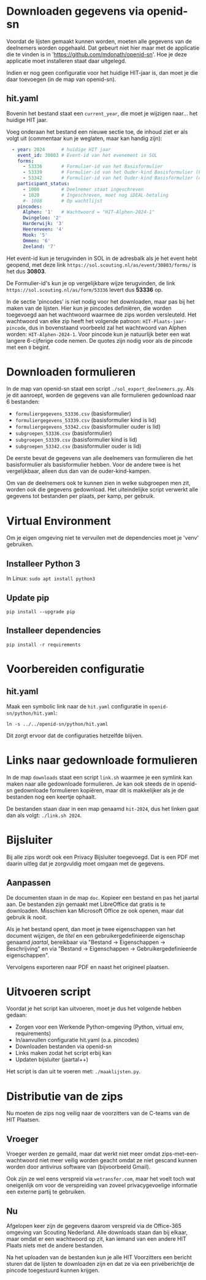 # Downloaden gegevens via openid-sn
Voordat de lijsten gemaakt kunnen worden, moeten alle gegevens van de deelnemers worden opgehaald. Dat gebeurt niet hier maar met de applicatie die te vinden is in 'https://github.com/mdonath/openid-sn'. Hoe je deze applicatie moet installeren staat daar uitgelegd.

Indien er nog geen configuratie voor het huidige HIT-jaar is, dan moet je die daar toevoegen (in de map van openid-sn).

## hit.yaml
Bovenin het bestand staat een `current_year`, die moet je wijzigen naar... het huidige HIT jaar.

Voeg onderaan het bestand een nieuwe sectie toe, de inhoud ziet er als volgt uit (commentaar kun je weglaten, maar kan handig zijn):

```yaml
  - year: 2024      # huidige HIT jaar
    event_id: 30803 # Event-id van het evenement in SOL
    forms:
      - 53336       # Formulier-id van het Basisformulier
      - 53339       # Formulier-id van het Ouder-kind Basisformulier (kind is lid)
      - 53342       # Formulier-id van het Ouder-kind Basisformulier (ouder is lid)
    participant_status:
      - 1000        # Deelnemer staat ingeschreven
      - 1020        # Ingeschreven, moet nog iDEAL-betaling
      #- 1008       # Op wachtlijst
    pincodes:
      Alphen: '1'   # Wachtwoord = "HIT-Alphen-2024-1"
      Dwingeloo: '2'
      Harderwijk: '3'
      Heerenveen: '4'
      Mook: '5'
      Ommen: '6'
      Zeeland: '7'
```

Het event-id kun je terugvinden in SOL in de adresbalk als je het event hebt geopend, met deze link `https://sol.scouting.nl/as/event/30803/forms/` is het dus **30803**.

De Formulier-id's kun je op vergelijkbare wijze terugvinden, de link `https://sol.scouting.nl/as/form/53336` levert dus **53336** op.

In de sectie 'pincodes' is niet nodig voor het downloaden, maar pas bij het maken van de lijsten. Hier kun je pincodes definiëren, die worden toegevoegd aan het wachtwoord waarmee de zips worden versleuteld. Het wachtwoord van elke zip heeft het volgende patroon: `HIT-Plaats-jaar-pincode`, dus in bovenstaand voorbeeld zal het wachtwoord van Alphen worden: `HIT-Alphen-2024-1`. Voor pincode kun je natuurlijk beter een wat langere 6-cijferige code nemen. De quotes zijn nodig voor als de pincode met een `0` begint.



# Downloaden formulieren
In de map van openid-sn staat een script `./sol_export_deelnemers.py`. Als je dit aanroept, worden de gegevens van alle formulieren gedownload naar 6 bestanden:

- `formuliergegevens_53336.csv` (basisformulier)
- `formuliergegevens_53339.csv` (basisformulier kind is lid)
- `formuliergegevens_53342.csv` (basisformulier ouder is lid)
- `subgroepen_53336.csv` (basisformulier)
- `subgroepen_53339.csv` (basisformulier kind is lid)
- `subgroepen_53342.csv` (basisformulier ouder is lid)
 
De eerste bevat de gegevens van alle deelnemers van formulieren die het basisformulier als basisformulier hebben. Voor de andere twee is het vergelijkbaar, alleen dus dan van de ouder-kind-kampen.

Om van de deelnemers ook te kunnen zien in welke subgroepen men zit, worden ook die gegevens gedownload. Het uiteindelijke script verwerkt alle gegevens tot bestanden per plaats, per kamp, per gebruik.



# Virtual Environment
Om je eigen omgeving niet te vervuilen met de dependencies moet je 'venv' gebruiken.

## Installeer Python 3
In Linux: `sudo apt install python3`

## Update pip
`pip install --upgrade pip`

## Installeer dependencies
`pip install -r requirements`



# Voorbereiden configuratie

## hit.yaml
Maak een symbolic link naar de `hit.yaml` configuratie in `openid-sn/python/hit.yaml`:

`ln -s ../../openid-sn/python/hit.yaml`

Dit zorgt ervoor dat de configuraties hetzelfde blijven.



# Links naar gedownloade formulieren
In de map `downloads` staat een script `link.sh` waarmee je een symlink kan maken naar alle gedownloade formulieren. Je kan ook steeds de in openid-sn gedownloade formulieren kopiëren, maar dit is makkelijker als je de bestanden nog een keertje ophaalt.

De bestanden staan daar in een map genaamd `hit-2024`, dus het linken gaat dan als volgt: `./link.sh 2024`.



# Bijsluiter
Bij alle zips wordt ook een Privacy Bijsluiter toegevoegd. Dat is een PDF met daarin uitleg dat je zorgvuldig moet omgaan met de gegevens.

## Aanpassen
De documenten staan in de map `doc`. Kopieer een bestand en pas het jaartal aan. De bestanden zijn gemaakt met LibreOffice dat gratis is te downloaden. Misschien kan Microsoft Office ze ook openen, maar dat gebruik ik nooit.

 Als je het bestand opent, dan moet je twee eigenschappen van het document wijzigen, de *titel* en een gebruikergedefinieerde eigenschap genaamd *jaartal*, bereikbaar via "Bestand -> Eigenschappen -> Beschrijving" en via "Bestand -> Eigenschappen -> Gebruikergedefinieerde eigenschappen".

Vervolgens exporteren naar PDF en naast het origineel plaatsen.



# Uitvoeren script
Voordat je het script kan uitvoeren, moet je dus het volgende hebben gedaan:
- Zorgen voor een Werkende Python-omgeving (Python, virtual env, requirements)
- In/aanvullen configuratie hit.yaml (o.a. pincodes)
- Downloaden bestanden via openid-sn
- Links maken zodat het script erbij kan
- Updaten bijsluiter (jaartal++)

Het script is dan uit te voeren met: `./maaklijsten.py`.



# Distributie van de zips
Nu moeten de zips nog veilig naar de voorzitters van de C-teams van de HIT Plaatsen.

## Vroeger
Vroeger werden ze gemaild, maar dat werkt niet meer omdat zips-met-een-wachtwoord niet meer veilig worden geacht omdat ze niet gescand kunnen worden door antivirus software van (bijvoorbeeld Gmail).

Ook zijn ze wel eens verspreid via `wetransfer.com`, maar het voelt toch wat oneigenlijk om voor de verspreiding van zoveel privacygevoelige informatie een externe partij te gebruiken.

## Nu
Afgelopen keer zijn de gegevens daarom verspreid via de Office-365 omgeving van Scouting Nederland. Alle downloads staan dan bij elkaar, maar omdat er een wachtwoord op zit, kan iemand van een andere HIT Plaats niets met de andere bestanden.

Na het uploaden van de bestanden kun je alle HIT Voorzitters een bericht sturen dat de lijsten te downloaden zijn en dat ze via een privéberichtje de pincode toegestuurd kunnen krijgen.